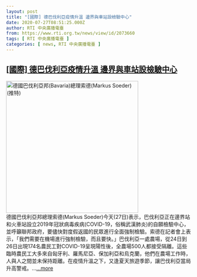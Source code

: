 ```yaml
---
layout: post
title: "[國際] 德巴伐利亞疫情升溫 邊界與車站設檢驗中心"
date: 2020-07-27T08:51:25.000Z
author: RTI 中央廣播電臺
from: https://www.rti.org.tw/news/view/id/2073660
tags: [ RTI 中央廣播電臺 ]
categories: [ news, RTI 中央廣播電臺 ]
---
```

<!--1595839885000-->
[[國際] 德巴伐利亞疫情升溫 邊界與車站設檢驗中心](https://www.rti.org.tw/news/view/id/2073660)
------

<div>
<img src="https://static.rti.org.tw/assets/thumbnails/2020/05/06/bd457d0df39f1d76100603aa40de4e91.jpg" width="360" alt="德國巴伐利亞邦(Bavaria)總理索德(Markus Soeder)(推特)" title="德國巴伐利亞邦(Bavaria)總理索德(Markus Soeder)(推特)"><br>德國巴伐利亞邦總理索德(Markus Soeder)今天(27日)表示，巴伐利亞正在邊界站和火車站設立2019年冠狀病毒疾病(COVID-19，俗稱武漢肺炎)的自願檢驗中心，並呼籲聯邦政府，要儘快對度假返國的民眾進行全面強制檢驗。索德在記者會上表示，「我們需要在機場進行強制檢驗，而且要快。」巴伐利亞一處農場，從24日到26日出現174名農民工對COVID-19呈現陽性後，全農場500人都接受隔離。這些臨時農民工大多來自匈牙利、羅馬尼亞、保加利亞和烏克蘭，他們在農場工作時，人與人之間並未保持距離。在疫情升溫之下，又逢夏天旅遊季節，讓巴伐利亞當局升高警戒。...<a target="_blank" href="https://www.rti.org.tw/news/view/id/2073660">...more</a>
</div>

